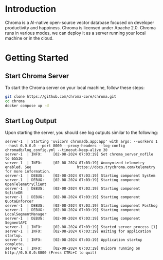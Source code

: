 # Introduction

Chroma is a AI-native open-source vector database focused on developer productivity and happiness. Chroma is licensed under Apache 2.0. Chroma runs in various modes, we can deploy it as a server running your local machine or in the cloud.

# Getting Started

## Start Chroma Server

To start the Chroma server on your local machine, follow these steps:

```bash
git clone https://github.com/chroma-core/chroma.git
cd chroma
docker compose up -d
```

## Start Log Output

Upon starting the server, you should see log outputs similar to the following:

```
server-1  | Starting 'uvicorn chromadb.app:app' with args: --workers 1 --host 0.0.0.0 --port 8000 --proxy-headers --log-config chromadb/log_config.yml --timeout-keep-alive 30
server-1  | INFO:     [02-08-2024 07:03:19] Set chroma_server_nofile to 65536
server-1  | INFO:     [02-08-2024 07:03:19] Anonymized telemetry enabled. See                     https://docs.trychroma.com/telemetry for more information.
server-1  | DEBUG:    [02-08-2024 07:03:19] Starting component System
server-1  | DEBUG:    [02-08-2024 07:03:19] Starting component OpenTelemetryClient
server-1  | DEBUG:    [02-08-2024 07:03:19] Starting component SqliteDB
server-1  | DEBUG:    [02-08-2024 07:03:19] Starting component QuotaEnforcer
server-1  | DEBUG:    [02-08-2024 07:03:19] Starting component Posthog
server-1  | DEBUG:    [02-08-2024 07:03:19] Starting component LocalSegmentManager
server-1  | DEBUG:    [02-08-2024 07:03:19] Starting component SegmentAPI
server-1  | INFO:     [02-08-2024 07:03:19] Started server process [1]
server-1  | INFO:     [02-08-2024 07:03:19] Waiting for application startup.
server-1  | INFO:     [02-08-2024 07:03:19] Application startup complete.
server-1  | INFO:     [02-08-2024 07:03:19] Uvicorn running on http://0.0.0.0:8000 (Press CTRL+C to quit)
```
